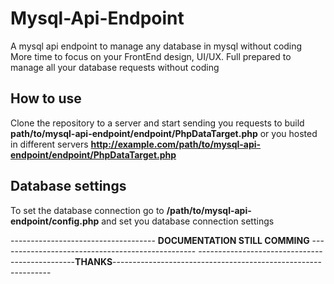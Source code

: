 # Mysql-Api-Endpoint

A mysql api endpoint to manage any database in mysql without coding
More time to focus on your FrontEnd design, UI/UX.
Full prepared to manage all your database requests without coding

## How to use

Clone the repository to a server and start sending you requests to build **path/to/mysql-api-endpoint/endpoint/PhpDataTarget.php** or you hosted in different servers **http://example.com/path/to/mysql-api-endpoint/endpoint/PhpDataTarget.php**

## Database settings

To set the database connection go to **/path/to/mysql-api-endpoint/config.php** and set you database connection settings



------------------------------------  **DOCUMENTATION STILL COMMING** -------------------------------------------------
-----------------------------------------------**THANKS**--------------------------------------------------------------
